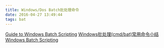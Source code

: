 ```yaml
---
title: Windows/Dos Batch批处理命令
date: 2016-04-27 13:49:44
tags: bat
---
```

[Guide to Windows Batch Scripting](http://steve-jansen.github.io/guides/windows-batch-scripting/)
[Windows批处理(cmd/bat)常用命令小结](http://wsgzao.github.io/post/windows-batch/)
[Windows Batch Scripting](https://en.wikibooks.org/wiki/Windows_Batch_Scripting)

